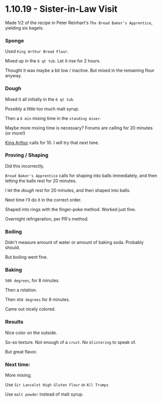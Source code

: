 # 1.10.19 - Sister-in-Law Visit

Made 1/2 of the recipe in Peter Reinhart's `The Bread Baker's Apprentice`, yielding six bagels. 


### Sponge

Used `King Arthur Bread Flour`. 

Mixed up in the `6 qt tub`. Let it rise for 2 hours. 

Thought it was maybe a bit low / inactive. But mixed in the remaining flour anyway.

### Dough 

Mixed it all initially in the `6 qt tub`.

Possibly a little too much malt syrup.

Then a `6 min` mixing time in the `standing mixer`. 

Maybe more mixing time is necessary? Forums are calling for 20 minutes (or more!)

[King Arthur](https://www.kingarthurflour.com/recipes/bagels-recipe) calls for 10. I will try that next time.


### Proving / Shaping

Did this incorrectly. 

`Bread Baker's Apprentice` calls for shaping into balls immediately, and then letting the balls rest for 20 minutes.

I let the *dough* rest for 20 minutes, and then shaped into balls. 

Next time I'll do it in the correct order.

Shaped into rings with the finger-poke method. Worked just fine. 

Overnight refrigeration, per PR's method.


### Boiling 

Didn't measure amount of water or amount of baking soda. Probably should. 

But boiling went fine.

### Baking

`500 degrees`, for 8 minutes.

Then a rotation. 

Then `450 degrees` for 8 minutes.

Came out nicely colored. 

### Results

Nice color on the outside.

So-so texture. Not enough of a `crust`. No `blistering` to speak of.

But great flavor. 

### Next time: 

More mixing;

Use `Sir Lancelot High Gluten Flour` or `All Trumps`

Use `malt powder` instead of malt syrup. 


